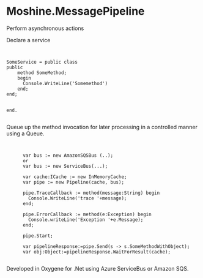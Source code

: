 Moshine.MessagePipeline
=======================

Perform asynchronous actions

Declare a service

<pre><code>

SomeService = public class
public
	method SomeMethod;
	begin
	  Console.WriteLine('Somemethod')
	end;
end;


end.

</code></pre>

Queue up the method invocation for later processing in a controlled manner using a Queue.

<pre><code>

      var bus := new AmazonSQSBus (..);
      or
      var bus := new ServiceBus(...);
      
      var cache:ICache := new InMemoryCache;
      var pipe := new Pipeline(cache, bus);

      pipe.TraceCallback := method(message:String) begin
        Console.WriteLine('trace '+message);
      end;

      pipe.ErrorCallback := method(e:Exception) begin
        Console.writeLine('Exception '+e.Message);
      end;

      pipe.Start;

      var pipelineResponse:=pipe.Send<SomeService>(s -> s.SomeMethodWithObject);
      var obj:Object:=pipelineResponse.WaitForResult(cache);

</code></pre>

Developed in Oxygene for .Net using Azure ServiceBus or Amazon SQS.
